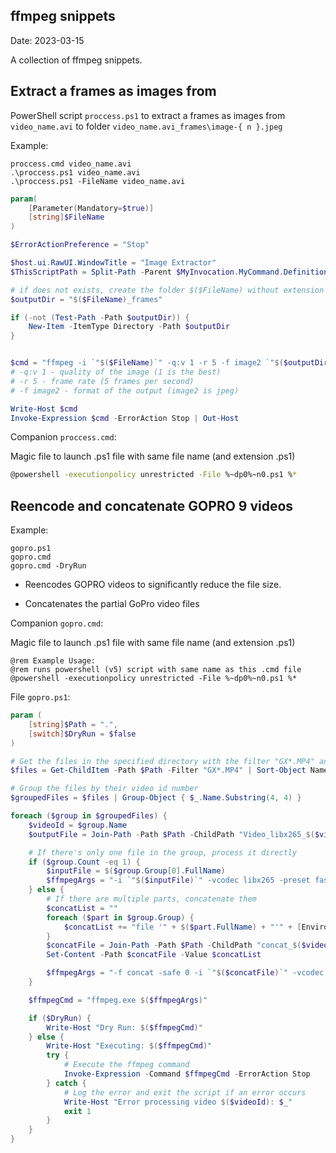 ## ffmpeg snippets
Date: 2023-03-15

A collection of ffmpeg snippets.



## Extract a frames as images from 

PowerShell script `proccess.ps1` to extract a frames as images from `video_name.avi` to folder `video_name.avi_frames\image-{ n }.jpeg`

Example:

```
proccess.cmd video_name.avi
.\proccess.ps1 video_name.avi
.\proccess.ps1 -FileName video_name.avi
```



```powershell
param(
    [Parameter(Mandatory=$true)]
    [string]$FileName
)

$ErrorActionPreference = "Stop"

$host.ui.RawUI.WindowTitle = "Image Extractor"
$ThisScriptPath = Split-Path -Parent $MyInvocation.MyCommand.Definition

# if does not exists, create the folder $($FileName) without extension
$outputDir = "$($FileName)_frames"

if (-not (Test-Path -Path $outputDir)) {
    New-Item -ItemType Directory -Path $outputDir
}


$cmd = "ffmpeg -i `"$($FileName)`" -q:v 1 -r 5 -f image2 `"$($outputDir)\image-%2d.jpeg`""
# -q:v 1 - quality of the image (1 is the best)
# -r 5 - frame rate (5 frames per second)
# -f image2 - format of the output (image2 is jpeg)

Write-Host $cmd
Invoke-Expression $cmd -ErrorAction Stop | Out-Host

```



Companion `proccess.cmd`:

Magic file to launch .ps1 file with same file name (and extension .ps1)

```bash
@powershell -executionpolicy unrestricted -File %~dp0%~n0.ps1 %*
```



## Reencode and concatenate GOPRO 9 videos



Example:

```shell
gopro.ps1
gopro.cmd
gopro.cmd -DryRun
```



- Reencodes GOPRO videos to significantly reduce the file size. 

- Concatenates the  partial GoPro video files



Companion `gopro.cmd`:

Magic file to launch .ps1 file with same file name (and extension .ps1)

```shell
@rem Example Usage:
@rem runs powershell (v5) script with same name as this .cmd file
@powershell -executionpolicy unrestricted -File %~dp0%~n0.ps1 %*

```



File `gopro.ps1`:

```powershell
param (
    [string]$Path = ".",
    [switch]$DryRun = $false
)

# Get the files in the specified directory with the filter "GX*.MP4" and sort them
$files = Get-ChildItem -Path $Path -Filter "GX*.MP4" | Sort-Object Name

# Group the files by their video id number
$groupedFiles = $files | Group-Object { $_.Name.Substring(4, 4) }

foreach ($group in $groupedFiles) {
    $videoId = $group.Name
    $outputFile = Join-Path -Path $Path -ChildPath "Video_libx265_$($videoId).MP4"

    # If there's only one file in the group, process it directly
    if ($group.Count -eq 1) {
        $inputFile = $($group.Group[0].FullName)
        $ffmpegArgs = "-i `"$($inputFile)`" -vcodec libx265 -preset faster -crf 28 `"$($outputFile)`""
    } else {
        # If there are multiple parts, concatenate them
        $concatList = ""
        foreach ($part in $group.Group) {
            $concatList += "file '" + $($part.FullName) + "'" + [Environment]::NewLine
        }
        $concatFile = Join-Path -Path $Path -ChildPath "concat_$($videoId).txt"
        Set-Content -Path $concatFile -Value $concatList

        $ffmpegArgs = "-f concat -safe 0 -i `"$($concatFile)`" -vcodec libx265 -preset faster -crf 28 `"$($outputFile)`""
    }

    $ffmpegCmd = "ffmpeg.exe $($ffmpegArgs)"

    if ($DryRun) {
        Write-Host "Dry Run: $($ffmpegCmd)"
    } else {
        Write-Host "Executing: $($ffmpegCmd)"
        try {
            # Execute the ffmpeg command
            Invoke-Expression -Command $ffmpegCmd -ErrorAction Stop
        } catch {
            # Log the error and exit the script if an error occurs
            Write-Host "Error processing video $($videoId): $_"
            exit 1
        }
    }
}
```



